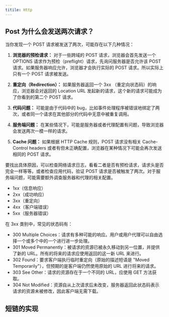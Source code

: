 ```yaml
---
titile: Http
---
```


Post 为什么会发送两次请求？
---
当你发现一个 POST 请求被发送了两次，可能存在以下几种情况：

1. **浏览器的预检请求：** 对于一些跨域的 POST 请求，浏览器会首先发送一个 OPTIONS 请求作为预检（preflight）请求，先询问服务器是否允许该 POST 请求。如果服务器响应允许，浏览器才会执行实际的 POST 请求。所以实际上只有一个 POST 请求被发送。

2. **重定向（Redirection）：** 如果服务器返回一个 3xx （重定向状态码）的响应，浏览器会对返回的 Location URL 发起新的请求，这个新的请求可能成为了你看到的第二个 POST 请求。

3. **代码问题：** 可能是由于代码中的 bug，比如事件处理程序被错误地绑定了两次，或者同一个请求在其他部分的代码中无意中被重复调用。

4. **服务端问题：** 在某些情况下，可能是服务器或者代理配置有问题，导致浏览器会发送两次一模一样的请求。

5. **Cache 问题：** 如果根据 HTTP Cache 规则，POST 请求没有相关 Cache-Control headers 或者有但未正确配置，浏览器在某种情况下可能会再次发送相同的 POST 请求。

要找出具体原因，可以检查网络请求日志，看看二者是否有预检请求，请求头是否完全一样等等。或者检查应用代码，验证 POST 请求是否被触发了两次。对于服务端问题，可能需要额外调查服务器和代理的相关配置。

- 1xx（信息响应）
- 2xx（成功响应）
- 3xx（重定向）
- 4xx（客户端错误）
- 5xx（服务器错误）

在 3xx 类别中，常见的状态码有：

- 300 Multiple Choices：请求有多种可能的响应。用户或用户代理可以自由选择一个或多个中的一个进行进一步处理。
- 301 Moved Permanently：被请求的资源已被永久移动到另一位置，并提供了新的 URL。所有的将来的请求应使用返回的这一新 URL 来进行。
- 302 Found：要求客户端执行临时重定向（原始的描述短语是 "Moved Temporarily"），但预期的是客户端仍然使用原始的 URL 进行将来的请求。
- 303 See Other：请求的资源存在于一个不同的 URL，应使用 GET 方法获取。
- 304 Not Modified：资源自从上次请求后未改变，服务器返回此状态码表示请求的资源未被修改，因此客户端无需下载。

短链的实现
---
